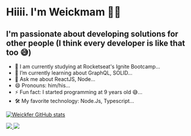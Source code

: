 # Hiiii. I'm Weickmam 👋🏼 
## I'm passionate about developing solutions for other people (I think every developer is like that too 😅)

- 🔭 I am currently studying at Rocketseat's Ignite Bootcamp...
- 🌱 I’m currently learning about GraphQL, SOLID...
- 💬 Ask me about ReactJS, Node...
- 😄 Pronouns: him/his...
- ⚡ Fun fact: I started programming at 9 years old 😅...
- 🛠 My favorite technology: Node.Js, Typescript...


[![Weickfer GitHub stats](https://github-readme-stats.vercel.app/api?username=weickfer)](https://github.com/anuraghazra/github-readme-stats)


<div style="gap: 15px;">
  <a href="https://instagram.com/weickfer" target="_blank">
    <img src="https://img.shields.io/badge/-Instagram-4169e1?style=for-the-badge&logo=instagram&logoColor=white" />
  </a>

  <a href="mailto:weickmam07@gmail.com" target="_blank">
    <img src="https://img.shields.io/badge/-Gmail-A69e1?style=for-the-badge&logo=gmail&logoColor=white" />
  </a>
</div>


<!--
**weickfer/weickfer** is a ✨ _special_ ✨ repository because its `README.md` (this file) appears on your GitHub profile.

Here are some ideas to get you started:

- 🔭 I’m currently working on ...
- 🌱 I’m currently learning ...
- 👯 I’m looking to collaborate on ...
- 🤔 I’m looking for help with ...
- 💬 Ask me about ...
- 📫 How to reach me: ...
- 😄 Pronouns: ...
- ⚡ Fun fact: ...
-->
